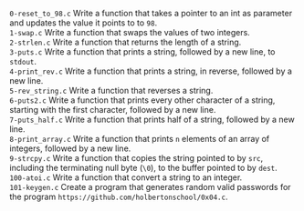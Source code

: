 `0-reset_to_98.c` Write a function that takes a pointer to an int as parameter and updates the value it points to to `98`.\
`1-swap.c` Write a function that swaps the values of two integers.\
`2-strlen.c` Write a function that returns the length of a string.\
`3-puts.c` Write a function that prints a string, followed by a new line, to `stdout`.\
`4-print_rev.c` Write a function that prints a string, in reverse, followed by a new line.\
`5-rev_string.c` Write a function that reverses a string.\
`6-puts2.c` Write a function that prints every other character of a string, starting with the first character, followed by a new line.\
`7-puts_half.c` Write a function that prints half of a string, followed by a new line.\
`8-print_array.c` Write a function that prints `n` elements of an array of integers, followed by a new line.\
`9-strcpy.c` Write a function that copies the string pointed to by `src`, including the terminating null byte (`\0`), to the buffer pointed to by `dest`.\
`100-atoi.c` Write a function that convert a string to an integer.\
`101-keygen.c` Create a program that generates random valid passwords for the program `https://github.com/holbertonschool/0x04.c`.
